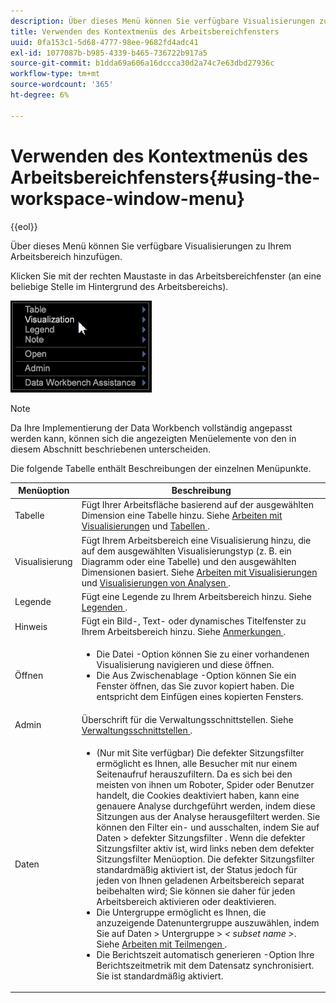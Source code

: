 ```yaml
---
description: Über dieses Menü können Sie verfügbare Visualisierungen zu Ihrem Arbeitsbereich hinzufügen.
title: Verwenden des Kontextmenüs des Arbeitsbereichfensters
uuid: 0fa153c1-5d68-4777-98ee-9682fd4adc41
exl-id: 1077087b-b985-4339-b465-736722b917a5
source-git-commit: b1dda69a606a16dccca30d2a74c7e63dbd27936c
workflow-type: tm+mt
source-wordcount: '365'
ht-degree: 6%

---
```


# Verwenden des Kontextmenüs des Arbeitsbereichfensters{#using-the-workspace-window-menu}

{{eol}}

Über dieses Menü können Sie verfügbare Visualisierungen zu Ihrem Arbeitsbereich hinzufügen.

Klicken Sie mit der rechten Maustaste in das Arbeitsbereichfenster (an eine beliebige Stelle im Hintergrund des Arbeitsbereichs).

![](assets/mnu_workspace.png)

>[!NOTE]
>
>Da Ihre Implementierung der Data Workbench vollständig angepasst werden kann, können sich die angezeigten Menüelemente von den in diesem Abschnitt beschriebenen unterscheiden.

Die folgende Tabelle enthält Beschreibungen der einzelnen Menüpunkte.

<table id="table_00C0D3E6098E473E8D3B66F48FB635B3"> 
 <thead> 
  <tr> 
   <th colname="col1" class="entry"> Menüoption </th> 
   <th colname="col2" class="entry"> Beschreibung </th> 
  </tr> 
 </thead>
 <tbody> 
  <tr> 
   <td colname="col1"> Tabelle </td> 
   <td colname="col2"> Fügt Ihrer Arbeitsfläche basierend auf der ausgewählten Dimension eine Tabelle hinzu. Siehe <a href="../../../home/c-get-started/c-vis/c-vis.md#concept-f6c7728d5aaa4304bbf2e4dfaed48739"> Arbeiten mit Visualisierungen</a> und <a href="../../../home/c-get-started/c-analysis-vis/c-tables/c-tables.md#concept-c632cb8ad9724f90ac5c294d52ae667f"> Tabellen </a>. </td> 
  </tr> 
  <tr> 
   <td colname="col1"> Visualisierung </td> 
   <td colname="col2"> Fügt Ihrem Arbeitsbereich eine Visualisierung hinzu, die auf dem ausgewählten Visualisierungstyp (z. B. ein Diagramm oder eine Tabelle) und den ausgewählten Dimensionen basiert. Siehe <a href="../../../home/c-get-started/c-vis/c-vis.md#concept-f6c7728d5aaa4304bbf2e4dfaed48739"> Arbeiten mit Visualisierungen </a> und <a href="../../../home/c-get-started/c-analysis-vis/c-analysis-vis.md#concept-cb5b9716d3404b2b888a55b3efec1fa5"> Visualisierungen von Analysen </a>. </td> 
  </tr> 
  <tr> 
   <td colname="col1"> Legende </td> 
   <td colname="col2"> Fügt eine Legende zu Ihrem Arbeitsbereich hinzu. Siehe <a href="../../../home/c-get-started/c-analysis-vis/c-legends/c-legends.md#concept-ba7a886967314ee5aa358f5949665494"> Legenden </a>. </td> 
  </tr> 
  <tr> 
   <td colname="col1"> Hinweis </td> 
   <td colname="col2"> Fügt ein Bild-, Text- oder dynamisches Titelfenster zu Ihrem Arbeitsbereich hinzu. Siehe <a href="../../../home/c-get-started/c-analysis-vis/c-annots/c-annots.md#concept-ab80edcbc4204dd78c73630511f75ab0"> Anmerkungen </a>. </td> 
  </tr> 
  <tr> 
   <td colname="col1"> Öffnen </td> 
   <td colname="col2"> <p> 
     <ul id="ul_173273B72EE24A52927B59E63F0BF19B"> 
      <li id="li_1EF395A0425047A9981891A0D9D29F07">Die <span class="wintitle"> Datei </span> -Option können Sie zu einer vorhandenen Visualisierung navigieren und diese öffnen. </li> 
      <li id="li_E02E8929B8E247B0A46F6D708C51B1E2">Die <span class="wintitle"> Aus Zwischenablage </span> -Option können Sie ein Fenster öffnen, das Sie zuvor kopiert haben. Die entspricht dem Einfügen eines kopierten Fensters. </li> 
     </ul> </p> </td> 
  </tr> 
  <tr> 
   <td colname="col1"> Admin </td> 
   <td colname="col2"> Überschrift für die Verwaltungsschnittstellen. Siehe <a href="../../../home/c-get-started/c-admin-intrf/c-admin-intrf.md#concept-855c1a91e1a948969fab592adca15f74"> Verwaltungsschnittstellen </a>. </td> 
  </tr> 
  <tr> 
   <td colname="col1"> Daten </td> 
   <td colname="col2"> <p> 
     <ul id="ul_CFAC2CBB10464079A78A9127C25482FF"> 
      <li id="li_78C64D2602674C2D85509422FF055D5C">(Nur mit Site verfügbar) Die <span class="wintitle"> defekter Sitzungsfilter </span> ermöglicht es Ihnen, alle Besucher mit nur einem Seitenaufruf herauszufiltern. Da es sich bei den meisten von ihnen um Roboter, Spider oder Benutzer handelt, die Cookies deaktiviert haben, kann eine genauere Analyse durchgeführt werden, indem diese Sitzungen aus der Analyse herausgefiltert werden. Sie können den Filter ein- und ausschalten, indem Sie auf <span class="uicontrol"> Daten </span> &gt; <span class="uicontrol"> defekter Sitzungsfilter </span>. Wenn die <span class="wintitle"> defekter Sitzungsfilter </span> aktiv ist, wird links neben dem <span class="wintitle"> defekter Sitzungsfilter </span> Menüoption. Die <span class="wintitle"> defekter Sitzungsfilter </span> standardmäßig aktiviert ist, der Status jedoch für jeden von Ihnen geladenen Arbeitsbereich separat beibehalten wird; Sie können sie daher für jeden Arbeitsbereich aktivieren oder deaktivieren. </li> 
      <li id="li_DB69A4EAD6964CCEAE59E1B2E9CED394">Die <span class="wintitle"> Untergruppe </span> ermöglicht es Ihnen, die anzuzeigende Datenuntergruppe auszuwählen, indem Sie auf <span class="uicontrol"> Daten </span> &gt; <span class="uicontrol"> Untergruppe </span> &gt; <i>&lt; <span class="uicontrol"> subset name </span>&gt;</i>. Siehe <a href="../../../home/c-get-started/c-vis/c-wk-subsets/c-wk-subsets.md#concept-43809322b6374d5cb2536630a13e943b"> Arbeiten mit Teilmengen </a>. </li> 
      <li id="li_1B3C3835F1F94028AA45FC29D04F8CF8">Die <span class="wintitle"> Berichtszeit automatisch generieren </span> -Option Ihre Berichtszeitmetrik mit dem Datensatz synchronisiert. Sie ist standardmäßig aktiviert. </li> 
     </ul> </p> </td> 
  </tr> 
 </tbody> 
</table>
